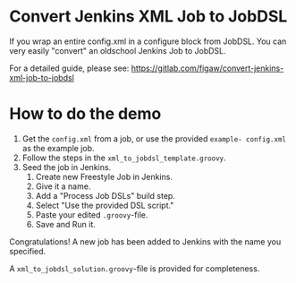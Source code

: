 # Convert Jenkins XML Job to JobDSL

If you wrap an entire config.xml in a configure block from JobDSL. You can very easily "convert" an oldschool Jenkins Job to JobDSL.

For a detailed guide, please see:
<https://gitlab.com/figaw/convert-jenkins-xml-job-to-jobdsl>

# How to do the demo

1. Get the `config.xml` from a job,
    or use the provided `example- config.xml` as the example job.
1. Follow the steps in the `xml_to_jobdsl_template.groovy`.
1. Seed the job in Jenkins.
    1. Create new Freestyle Job in Jenkins.
    1. Give it a name.
    1. Add a "Process Job DSLs" build step.
    1. Select "Use the provided DSL script."
    1. Paste your edited `.groovy`-file.
    1. Save and Run it.

Congratulations! A new job has been added to Jenkins
    with the name you specified.


A `xml_to_jobdsl_solution.groovy`-file is provided for completeness.
